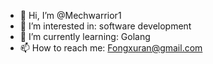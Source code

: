- 👋 Hi, I’m @Mechwarrior1
- 👀 I’m interested in: software development
- 🌱 I’m currently learning: Golang
- 📫 How to reach me: Fongxuran@gmail.com

<!---
Mechwarrior1/Mechwarrior1 is a ✨ special ✨ repository because its `README.md` (this file) appears on your GitHub profile.
You can click the Preview link to take a look at your changes.
--->
